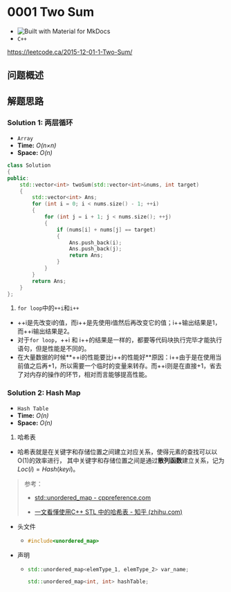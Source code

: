 # 0001 Two Sum

- ![Built with Material for MkDocs](https://img.shields.io/badge/-Easy-00a690.svg?style=for-the-badge")
- `C++`

https://leetcode.ca/2015-12-01-1-Two-Sum/


## 问题概述

## 解题思路

### Solution 1: 两层循环

- `Array`
- **Time:** *O(n×n)*
- **Space:** *O(n)*

``` C++
class Solution
{
public:
	std::vector<int> twoSum(std::vector<int>&nums, int target)
	{
		std::vector<int> Ans;
		for (int i = 0; i < nums.size() - 1; ++i)
		{
			for (int j = i + 1; j < nums.size(); ++j)
			{
				if (nums[i] + nums[j] == target)
				{
					Ans.push_back(i);
					Ans.push_back(j);
					return Ans;
				}
			}
		}
		return Ans;
	}
};
```

1. `for loop`中的`++i`和`i++`
- ++i是先改变i的值，而i++是先使用i值然后再改变它的值；i++输出结果是1，而++i输出结果是2。
- 对于`for loop`，++i 和 i++的结果是一样的，都要等代码块执行完毕才能执行语句，但是性能是不同的。
- 在大量数据的时候**++i的性能要比i++的性能好**原因：i++由于是在使用当前值之后再+1，所以需要一个临时的变量来转存。而++i则是在直接+1，省去了对内存的操作的环节，相对而言能够提高性能。


### Solution 2: Hash Map

- `Hash Table`
- **Time:** *O(n)*
- **Space:** *O(n)*





1. 哈希表
- 哈希表就是在关键字和存储位置之间建立对应关系，使得元素的查找可以以O(1)的效率进行， 其中关键字和存储位置之间是通过**散列函数**建立关系，记为$Loc(i) = Hash(keyi)$。

> 参考：
>
> - [std::unordered_map - cppreference.com](https://zh.cppreference.com/w/cpp/container/unordered_map)
>
> - [一文看懂使用C++ STL 中的哈希表 - 知乎 (zhihu.com)](https://zhuanlan.zhihu.com/p/535427115)

- 头文件

  - ```C++
    #include<unordered_map>
    ```

- 声明

  - ```c++
    std::unordered_map<elemType_1, elemType_2> var_name;
    
    std::unordered_map<int, int> hashTable;

